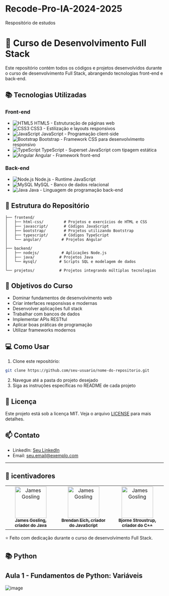 # Recode-Pro-IA-2024-2025
Respositório de estudos
# 🚀 Curso de Desenvolvimento Full Stack

Este repositório contém todos os códigos e projetos desenvolvidos durante o curso de desenvolvimento Full Stack, abrangendo tecnologias front-end e back-end.

## 📚 Tecnologias Utilizadas

### Front-end
- ![HTML5](https://img.shields.io/badge/HTML5-E34F26?style=for-the-badge&logo=html5&logoColor=white) HTML5 - Estruturação de páginas web
- ![CSS3](https://img.shields.io/badge/CSS3-1572B6?style=for-the-badge&logo=css3&logoColor=white) CSS3 - Estilização e layouts responsivos
- ![JavaScript](https://img.shields.io/badge/JavaScript-F7DF1E?style=for-the-badge&logo=javascript&logoColor=black) JavaScript - Programação client-side
- ![Bootstrap](https://img.shields.io/badge/Bootstrap-563D7C?style=for-the-badge&logo=bootstrap&logoColor=white) Bootstrap - Framework CSS para desenvolvimento responsivo
- ![TypeScript](https://img.shields.io/badge/TypeScript-007ACC?style=for-the-badge&logo=typescript&logoColor=white) TypeScript - Superset JavaScript com tipagem estática
- ![Angular](https://img.shields.io/badge/Angular-DD0031?style=for-the-badge&logo=angular&logoColor=white) Angular - Framework front-end

### Back-end
- ![Node.js](https://img.shields.io/badge/Node.js-43853D?style=for-the-badge&logo=node.js&logoColor=white) Node.js - Runtime JavaScript
- ![MySQL](https://img.shields.io/badge/MySQL-00000F?style=for-the-badge&logo=mysql&logoColor=white) MySQL - Banco de dados relacional
- ![Java](https://img.shields.io/badge/Java-ED8B00?style=for-the-badge&logo=openjdk&logoColor=white) Java - Linguagem de programação back-end

## 📂 Estrutura do Repositório

```
├── frontend/
│   ├── html-css/         # Projetos e exercícios de HTML e CSS
│   ├── javascript/       # Códigos JavaScript
│   ├── bootstrap/        # Projetos utilizando Bootstrap
│   ├── typescript/       # Códigos TypeScript
│   └── angular/         # Projetos Angular
│
├── backend/
│   ├── nodejs/          # Aplicações Node.js
│   ├── java/           # Projetos Java
│   └── mysql/          # Scripts SQL e modelagem de dados
│
└── projetos/           # Projetos integrando múltiplas tecnologias
```

## 🎯 Objetivos do Curso

- Dominar fundamentos de desenvolvimento web
- Criar interfaces responsivas e modernas
- Desenvolver aplicações full stack
- Trabalhar com bancos de dados
- Implementar APIs RESTful
- Aplicar boas práticas de programação
- Utilizar frameworks modernos

## 💻 Como Usar

1. Clone este repositório:
```bash
git clone https://github.com/seu-usuario/nome-do-repositorio.git
```

2. Navegue até a pasta do projeto desejado
3. Siga as instruções específicas no README de cada projeto

## 📝 Licença

Este projeto está sob a licença MIT. Veja o arquivo [LICENSE](LICENSE) para mais detalhes.

## 📫 Contato

- LinkedIn: [Seu LinkedIn](https://www.linkedin.com/in/seu-perfil/)
- Email: seu.email@exemplo.com

---

<h2 id="colab">🤝 icentivadores </h2>

<table>
  <tr>
    <td align="center">
      <a href="#">
        <img src="https://pbs.twimg.com/profile_images/1552044322681344000/h408v-oe_400x400.jpg" width="100px;" alt="James Gosling"/><br>
        <sub>
          <b>James Gosling, criador do Java</b>
        </sub>
      </a>
    </td>
    <td align="center">
      <a href="#">
        <img src="https://pbs.twimg.com/profile_images/603270050556956672/T0mfRsil_400x400.png" width="100px;" alt="James Gosling"/><br>
        <sub>
          <b>Brendan Eich, criador do JavaScript</b>
        </sub>
      </a>
    </td>
    <td align="center">
      <a href="#">
        <img src="https://encrypted-tbn0.gstatic.com/images?q=tbn:ANd9GcSvmPtW81H-m4nTVQo0aMLeZha2ydXRY6WdXIvfOlP94icXnb3DIXDlD-I&usqp=CAE&s" width="100px;" alt="James Gosling"/><br>
        <sub>
          <b>Bjorne Stroustrup, criador do C++</b>
        </sub>
      </a>
    </td>
  </tr>
</table>

⭐ Feito com dedicação durante o curso de desenvolvimento Full Stack.

## 📚 Python

## Aula 1 - Fundamentos de Python: Variáveis
![image](https://github.com/user-attachments/assets/b2f3da29-3ade-4bcc-b997-bdab31c1512a)


